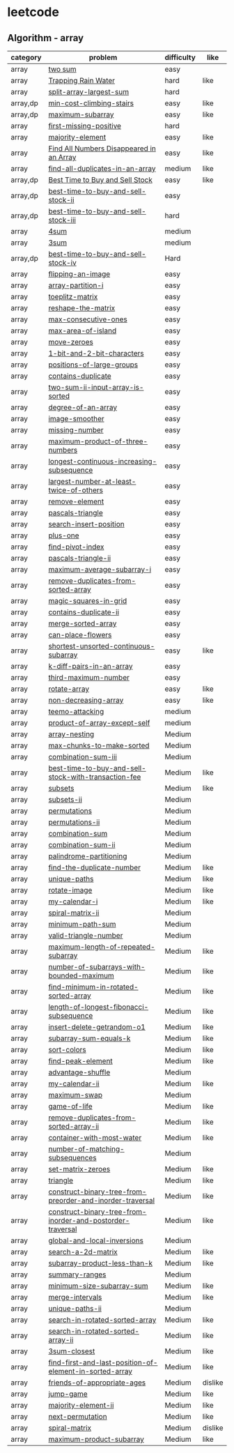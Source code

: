 # leetcode 

## Algorithm - array
| category  | problem | difficulty | like | 
| ------------- | ------------- | ------------- | ---------|
|array|[two sum](TwoSum)|easy|
|array|[Trapping Rain Water](TrappingRainWater)|hard|like|
|array|[split-array-largest-sum](split-array-largest-sum)|hard|
|array,dp|[min-cost-climbing-stairs](min-cost-climbing-stairs)|easy|like|
|array,dp|[maximum-subarray](maximum-Subarray)|easy|like|
|array|[first-missing-positive](FirstMissingPositive)|hard|
|array|[majority-element](majorityElement)|easy|like|
|array|[Find All Numbers Disappeared in an Array](FindAllNumbersDisappearInAnArray)|easy|like|
|array|[find-all-duplicates-in-an-array](find-all-duplicates-in-an-array)|medium|like|
|array,dp|[Best Time to Buy and Sell Stock](Best-Time-to-Buy-and-Sell-Stock)|easy|like|
|array,dp|[best-time-to-buy-and-sell-stock-ii](best-time-to-buy-and-sell-stock-ii)|easy|
|array,dp|[best-time-to-buy-and-sell-stock-iii](best-time-to-buy-and-sell-stock-iii)|hard|
|array|[4sum](4sum)|medium|
|array|[3sum](3sum)|medium|
|array,dp|[best-time-to-buy-and-sell-stock-iv](best-time-to-buy-and-sell-stock-iv)|Hard|
|array|[flipping-an-image](flipping-an-image)|easy|
|array|[array-partition-i](array-partition-i)|easy|
|array|[toeplitz-matrix](toeplitz-matrix)|easy|
|array|[reshape-the-matrix](reshape-the-matrix)|easy|
|array|[max-consecutive-ones](max-consecutive-ones)|easy|
|array|[max-area-of-island](max-area-of-island)|easy|
|array|[move-zeroes](move-zeroes)|easy|
|array|[1-bit-and-2-bit-characters](1-bit-and-2-bit-characters)|easy|
|array|[positions-of-large-groups](positions-of-large-groups)|easy|
|array|[contains-duplicate](contains-duplicate)|easy|
|array|[two-sum-ii-input-array-is-sorted](two-sum-ii-input-array-is-sorted)|easy|
|array|[degree-of-an-array](degree-of-an-array)|easy|
|array|[image-smoother](image-smoother)|easy|
|array|[missing-number](missing-number)|easy|
|array|[maximum-product-of-three-numbers](maximum-product-of-three-numbers)|easy|
|array|[longest-continuous-increasing-subsequence](longest-continuous-increasing-subsequence)|easy|
|array|[largest-number-at-least-twice-of-others](largest-number-at-least-twice-of-others)|easy|
|array|[remove-element](remove-element)|easy|
|array|[pascals-triangle](pascals-triangle)|easy|
|array|[search-insert-position](search-insert-position)|easy|
|array|[plus-one](plus-one)|easy|
|array|[find-pivot-index](find-pivot-index)|easy|
|array|[pascals-triangle-ii](pascals-triangle-ii)|easy|
|array|[maximum-average-subarray-i](maximum-average-subarray-i)|easy|
|array|[remove-duplicates-from-sorted-array](remove-duplicates-from-sorted-array)|easy|
|array|[magic-squares-in-grid](magic-squares-in-grid)|easy|
|array|[contains-duplicate-ii](contains-duplicate-ii)|easy|
|array|[merge-sorted-array](merge-sorted-array)|easy|
|array|[can-place-flowers](can-place-flowers)|easy|
|array|[shortest-unsorted-continuous-subarray](shortest-unsorted-continuous-subarray)|easy|like|
|array|[k-diff-pairs-in-an-array](k-diff-pairs-in-an-array)|easy|
|array|[third-maximum-number](third-maximum-number)|easy|
|array|[rotate-array](rotate-array)|easy|like|
|array|[non-decreasing-array](non-decreasing-array)|easy|like|
|array|[teemo-attacking](teemo-attacking)|medium|
|array|[product-of-array-except-self](product-of-array-except-self)|medium|
|array|[array-nesting](array-nesting)|Medium|
|array|[max-chunks-to-make-sorted](max-chunks-to-make-sorted)|Medium|
|array|[combination-sum-iii](combination-sum-iii)|Medium|
|array|[best-time-to-buy-and-sell-stock-with-transaction-fee](best-time-to-buy-and-sell-stock-with-transaction-fee)|Medium|like|
|array|[subsets](subsets)|Medium|like|
|array|[subsets-ii](subsets-ii)|Medium|
|array|[permutations](permutations)|Medium|
|array|[permutations-ii](permutations-ii)|Medium|
|array|[combination-sum](combination-sum)|Medium|
|array|[combination-sum-ii](combination-sum-ii)|Medium|
|array|[palindrome-partitioning](palindrome-partitioning)|Medium|
|array|[find-the-duplicate-number](find-the-duplicate-number)|Medium|like|
|array|[unique-paths](unique-paths)|Medium|like|
|array|[rotate-image](rotate-image)|Medium|like|
|array|[my-calendar-i](my-calendar-i)|Medium|like|
|array|[spiral-matrix-ii](spiral-matrix-ii)|Medium|
|array|[minimum-path-sum](minimum-path-sum)|Medium|
|array|[valid-triangle-number](valid-triangle-number)|Medium|
|array|[maximum-length-of-repeated-subarray](maximum-length-of-repeated-subarray)|Medium|like|
|array|[number-of-subarrays-with-bounded-maximum](number-of-subarrays-with-bounded-maximum)|Medium|like|
|array|[find-minimum-in-rotated-sorted-array](find-minimum-in-rotated-sorted-array)|Medium|like|
|array|[length-of-longest-fibonacci-subsequence](length-of-longest-fibonacci-subsequence)|Medium|like
|array|[insert-delete-getrandom-o1](insert-delete-getrandom-o1)|Medium|like
|array|[subarray-sum-equals-k](subarray-sum-equals-k)|Medium|like|
|array|[sort-colors](sort-colors)|Medium|like|
|array|[find-peak-element](find-peak-element)|Medium|like|
|array|[advantage-shuffle](advantage-shuffle)|Medium|
|array|[my-calendar-ii](my-calendar-ii)|Medium|like
|array|[maximum-swap](maximum-swap)|Medium|
|array|[game-of-life](game-of-life)|Medium|like
|array|[remove-duplicates-from-sorted-array-ii](remove-duplicates-from-sorted-array-ii)|Medium|like
|array|[container-with-most-water](container-with-most-water)|Medium|like
|array|[number-of-matching-subsequences](number-of-matching-subsequences)|Medium|
|array|[set-matrix-zeroes](set-matrix-zeroes)|Medium|like|
|array|[triangle](triangle)|Medium|like
|array|[construct-binary-tree-from-preorder-and-inorder-traversal](construct-binary-tree-from-preorder-and-inorder-traversal)|Medium|like
|array|[construct-binary-tree-from-inorder-and-postorder-traversal](construct-binary-tree-from-inorder-and-postorder-traversal)|Medium|like|
|array|[global-and-local-inversions](global-and-local-inversions)|Medium|
|array|[search-a-2d-matrix](search-a-2d-matrix)|Medium|like|
|array|[subarray-product-less-than-k](subarray-product-less-than-k)|Medium|like|
|array|[summary-ranges](summary-ranges)|Medium|
|array|[minimum-size-subarray-sum](minimum-size-subarray-sum)|Medium|like|
|array|[merge-intervals](merge-intervals)|Medium|like|
|array|[unique-paths-ii](unique-paths-ii)|Medium|
|array|[search-in-rotated-sorted-array](search-in-rotated-sorted-array)|Medium|like|
|array|[search-in-rotated-sorted-array-ii](search-in-rotated-sorted-array-ii)|Medium|like|
|array|[3sum-closest](3sum-closest)|Medium|like|
|array|[find-first-and-last-position-of-element-in-sorted-array](find-first-and-last-position-of-element-in-sorted-array)|Medium|like|
|array|[friends-of-appropriate-ages](friends-of-appropriate-ages)|Medium|dislike|
|array|[jump-game](jump-game)|Medium|like|
|array|[majority-element-ii](majority-element-ii)|Medium|like|
|array|[next-permutation](next-permutation)|Medium|like|
|array|[spiral-matrix](spiral-matrix)|Medium|dislike
|array|[maximum-product-subarray](maximum-product-subarray)|Medium|like